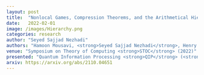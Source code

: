 ```yaml
---
layout: post
title:  "Nonlocal Games, Compression Theorems, and the Arithmetical Hierarchy"
date:   2022-02-01
image: /images/Hierarchy.png
categories: research
author: "Seyed Sajjad Nezhadi"
authors: "Hamoon Mousavi, <strong>Seyed Sajjad Nezhadi</strong>, Henry Yuen"
venue: "Symposium on Theory of Computing <strong>STOC</strong> (2022)"
presented: "Quantum Information Processing <strong>QIP</strong> (<strong>Plenary talk</strong>) (2022)"
arxiv: https://arxiv.org/abs/2110.04651
---
```

